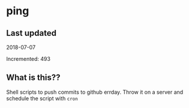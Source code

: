 # ping

## Last updated
2018-07-07

Incremented: 493

## What is this??
Shell scripts to push commits to github errday. Throw it on a server and schedule the script with `cron`
